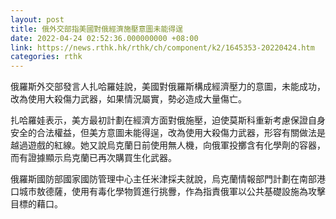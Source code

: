 ```yaml
---
layout: post
title: 俄外交部指美國對俄經濟施壓意圖未能得逞
date: 2022-04-24 02:52:36.000000000 +08:00
link: https://news.rthk.hk/rthk/ch/component/k2/1645353-20220424.htm
categories: rthk
---
```


俄羅斯外交部發言人扎哈羅娃說，美國對俄羅斯構成經濟壓力的意圖，未能成功，改為使用大殺傷力武器，如果情況屬實，勢必造成大量傷亡。

扎哈羅娃表示，美方最初計劃在經濟方面對俄施壓，迫使莫斯科重新考慮保證自身安全的合法權益，但美方意圖未能得逞，改為使用大殺傷力武器，形容有關做法是越過遊戲的紅線。她又說烏克蘭日前使用無人機，向俄軍投擲含有化學劑的容器，而有證據顯示烏克蘭已再次購買生化武器。

俄羅斯國防部國家國防管理中心主任米津採夫就說，烏克蘭情報部門計劃在南部港口城市敖德薩，使用有毒化學物質進行挑釁，作為指責俄軍以公共基礎設施為攻擊目標的藉口。
